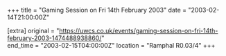 +++
title = "Gaming Session on Fri 14th February 2003"
date = "2003-02-14T21:00:00Z"

[extra]
original = "https://uwcs.co.uk/events/gaming-session-on-fri-14th-february-2003-1474488938860/"    
end_time = "2003-02-15T04:00:00Z"
location = "Ramphal R0.03/4"
+++



